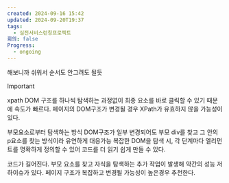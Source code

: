 ```yaml
---
created: 2024-09-16 15:42
updated: 2024-09-20T19:37
tags:
  - 실전서비스런칭프로젝트
회의: false
Progress:
  - ongoing
---
```

해보니까 쉬워서 순서도 안그려도 될듯


>[!important]
>xpath
>DOM 구조를 하나씩 탐색하는 과정없이 최종 요소를 바로 클릭할 수 있기 때문에 속도가 빠르다.
>페이지의 DOM구조가 변경될 경우 XPath가 유효하지 않을 가능성이 있다.
>
>부모요소로부터 탐색하는 방식
>DOM구조가 일부 변경되어도 부모 div를 찾고 그 안의 p요소를 찾는 방식이라 유연하게 대응가능
>복잡한 DOM을 탐색 시, 각 단계마다 엘리먼트를 명확하게 정의할 수 있어 코드를 더 읽기 쉽게 만들 수 있다.
>
>코드가 길어진다.
>부모 요소를 찾고 자식을 탐색하는 추가 작업이 발생해 약간의 성능 저하이슈가 있다.
>페이지 구조가 복잡하고 변경될 가능성이 높은경우 추천한다.







